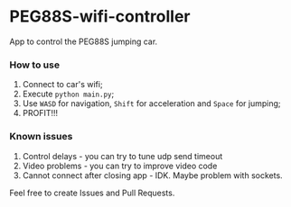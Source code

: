 # PEG88S-wifi-controller

App to control the PEG88S jumping car.

### How to use

1. Connect to car's wifi;
2. Execute `python main.py`;
3. Use `WASD` for navigation, `Shift` for acceleration and `Space` for jumping;
4. PROFIT!!!

### Known issues

1. Control delays - you can try to tune udp send timeout
2. Video problems - you can try to improve video code
3. Cannot connect after closing app - IDK. Maybe problem with sockets.

Feel free to create Issues and Pull Requests.